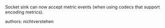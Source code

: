 Socket sink can now accept metric events (when using codecs that support encoding metrics).

authors: nichtverstehen
